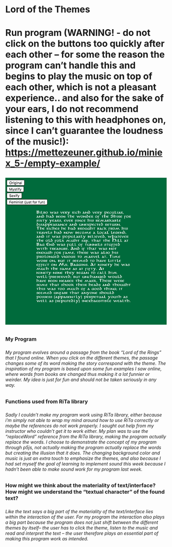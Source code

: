 <h1>Lord of the Themes<h1> 

Run program (WARNING! - do not click on the buttons too quickly after each other – for some the reason the program can’t handle this and begins to play the music on top of each other, which is not a pleasant experience.. and also for the sake of your ears, I do not recommend listening to this with headphones on, since I can’t guarantee the loudness of the music!):  <https://mettezeuner.github.io/miniex_5-/empty-example/> 

![ScreenShot](https://github.com/MetteZeuner/miniex_5-/blob/gh-pages/SkÃ¦rmbillede%202017-03-12%2016.24.54.png)

<h3>My Program<h3>

<h6>My program evolves around a passage from the book “Lord of the Rings” that I found online. When you click on the different themes, the passage changes some of its word making the story correspond with the theme. The inspiration of my program is based upon some fun examples I saw online, where words from books are changed thus making it a lot funnier or weirder. My idea is just for fun and should not be taken seriously in any way.<h6>

<h3>Functions used from RiTa library<h3>

<h6>Sadly I couldn’t make my program work using RiTa library, either because i’m simply not able to wrap my mind around how to use RiTa correctly or maybe the references do not work properly. I sought out help from my instructor who couldn’t get it to work either. My plan was to use the “replaceWord” reference from the RiTa library, making the program actually replace the words. I choose to demonstrate the concept of my program through p5js, not actually making the program actually replace the words but creating the illusion that it does. The changing background color and music is just an extra touch to emphasize the themes, and also because I had set myself the goal of learning to implement sound this week because I hadn’t been able to make sound work for my program last week.<h6>

<h3>How might we think about the materiality of text/interface? How might we understand the “textual character” of the found text?<h3>

<h6>Like the text says a big part of the materiality of the text/interface lies within the interaction of the user. For my program the interaction also plays a big part because the program does not just shift between the different themes by itself– the user has to click the theme, listen to the music and read and interpret the text – the user therefore plays an essential part of making this program work as intended.<h6>

